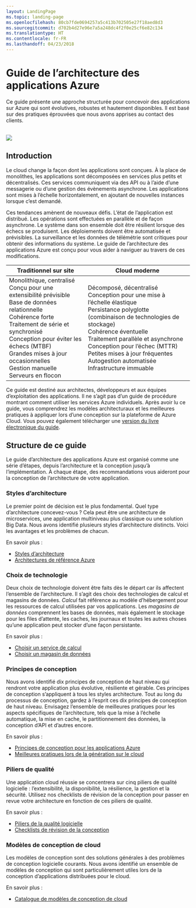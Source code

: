 ```yaml
---
layout: LandingPage
ms.topic: landing-page
ms.openlocfilehash: 80cb7fde0694257a5c413b702505e27f18aed8d3
ms.sourcegitcommit: d702b4d27e96e7a5a248dc4f2f0e25cf6e82c134
ms.translationtype: HT
ms.contentlocale: fr-FR
ms.lasthandoff: 04/23/2018
---
```

# <a name="azure-application-architecture-guide"></a>Guide de l’architecture des applications Azure

Ce guide présente une approche structurée pour concevoir des applications sur Azure qui sont évolutives, robustes et hautement disponibles. Il est basé sur des pratiques éprouvées que nous avons apprises au contact des clients.

<br/>

<img src="./images/guide-steps.svg" style="max-width:800px;"/>

## <a name="introduction"></a>Introduction

Le cloud change la façon dont les applications sont conçues. À la place de monolithes, les applications sont décomposées en services plus petits et décentralisés. Ces services communiquent via des API ou à l’aide d’une messagerie ou d’une gestion des évènements asynchrone. Les applications sont mises à l’échelle horizontalement, en ajoutant de nouvelles instances lorsque c’est demandé. 

Ces tendances amènent de nouveaux défis. L’état de l’application est distribué. Les opérations sont effectuées en parallèle et de façon asynchrone. Le système dans son ensemble doit être résilient lorsque des échecs se produisent. Les déploiements doivent être automatisée et prévisibles. La surveillance et les données de télémétrie sont critiques pour obtenir des informations du système. Le guide de l’architecture des applications Azure est conçu pour vous aider à naviguer au travers de ces modifications. 

<table>
<thead>
    <tr><th>Traditionnel sur site</th><th>Cloud moderne</th></tr>
</thead>
<tbody>
<tr><td>Monolithique, centralisé<br/>
Conçu pour une extensibilité prévisible<br/>
Base de données relationnelle<br/>
Cohérence forte<br/>
Traitement de série et synchronisé<br/>
Conception pour éviter les échecs (MTBF)<br/>
Grandes mises à jour occasionnelles<br/>
Gestion manuelle<br/>
Serveurs en flocon</td>
<td>
Décomposé, décentralisé<br/>
Conception pour une mise à l’échelle élastique<br/>
Persistance polyglotte (combinaison de technologies de stockage)<br/>
Cohérence éventuelle<br/>
Traitement parallèle et asynchrone<br/>
Conception pour l’échec (MTTR)<br/>
Petites mises à jour fréquentes<br/>
Autogestion automatisée<br/>
Infrastructure immuable<br/>
</td>
</tbody>
</table>

Ce guide est destiné aux architectes, développeurs et aux équipes d’exploitation des applications. Il ne s’agit pas d’un guide de procédure montrant comment utiliser les services Azure individuels. Après avoir lu ce guide, vous comprendrez les modèles architecturaux et les meilleures pratiques à appliquer lors d’une conception sur la plateforme de Azure Cloud. Vous pouvez également télécharger une [version du livre électronique du guide][ebook].

## <a name="how-this-guide-is-structured"></a>Structure de ce guide

Le guide d’architecture des applications Azure est organisé comme une série d’étapes, depuis l’architecture et la conception jusqu’à l’implémentation. À chaque étape, des recommandations vous aideront pour la conception de l’architecture de votre application.

### <a name="architecture-styles"></a>Styles d’architecture

Le premier point de décision est le plus fondamental. Quel type d’architecture concevez-vous ? Cela peut être une architecture de microservices, une application multiniveau plus classique ou une solution Big Data. Nous avons identifié plusieurs styles d’architecture distincts. Voici les avantages et les problèmes de chacun.

En savoir plus :

- [Styles d’architecture][arch-styles]
- [Architectures de référence Azure][ref-archs]

### <a name="technology-choices"></a>Choix de technologie

Deux choix de technologie doivent être faits dès le départ car ils affectent l’ensemble de l’architecture. Il s’agit des choix des technologies de calcul et magasins de données. *Calcul* fait référence au modèle d’hébergement pour les ressources de calcul utilisées par vos applications. Les *magasins de données* comprennent les bases de données, mais également le stockage pour les files d’attente, les caches, les journaux et toutes les autres choses qu’une application peut stocker d’une façon persistante. 

En savoir plus :

- [Choisir un service de calcul](./technology-choices/compute-overview.md)
- [Choisir un magasin de données](./technology-choices/data-store-overview.md)

### <a name="design-principles"></a>Principes de conception

Nous avons identifié dix principes de conception de haut niveau qui rendront votre application plus évolutive, résiliente et gérable. Ces principes de conception s’appliquent à tous les styles architecture. Tout au long du processus de conception, gardez à l’esprit ces dix principes de conception de haut niveau. Envisagez l’ensemble de meilleures pratiques pour les aspects spécifiques de l’architecture, tels que la mise à l’échelle automatique, la mise en cache, le partitionnement des données, la conception d’API et d’autres encore.

En savoir plus :

- [Principes de conception pour les applications Azure][design-principles]
- [Meilleures pratiques lors de la génération sur le cloud][best-practices]

### <a name="quality-pillars"></a>Piliers de qualité

Une application cloud réussie se concentrera sur cinq piliers de qualité logicielle : l’extensibilité, la disponibilité, la résilience, la gestion et la sécurité. Utilisez nos checklists de révision de la conception pour passer en revue votre architecture en fonction de ces piliers de qualité.

En savoir plus :

- [Piliers de la qualité logicielle][pillars]
- [Checklists de révision de la conception][checklists] 

### <a name="cloud-design-patterns"></a>Modèles de conception de cloud

Les modèles de conception sont des solutions générales à des problèmes de conception logicielle courants. Nous avons identifié un ensemble de modèles de conception qui sont particulièrement utiles lors de la conception d’applications distribuées pour le cloud.

En savoir plus :

- [Catalogue de modèles de conception de cloud](../patterns/index.md)


[arch-styles]: ./architecture-styles/index.md
[best-practices]: ../best-practices/index.md
[checklists]: ../checklist/index.md
[compute-options]: ./technology-choices/compute-comparison.md
[design-principles]: ./design-principles/index.md
[ebook]: https://azure.microsoft.com/campaigns/cloud-application-architecture-guide/
[patterns]: ../patterns/index.md?toc=/azure/architecture/guide/toc.json
[pillars]: ./pillars.md
[ref-archs]: ../reference-architectures/index.md
[storage-options]: ./technology-choices/data-store-comparison.md
[technology-choices]: ./technology-choices/index.md

